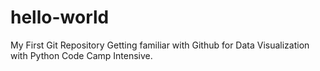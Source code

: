 # hello-world
My First Git Repository
Getting familiar with Github for Data Visualization with Python Code Camp Intensive.
